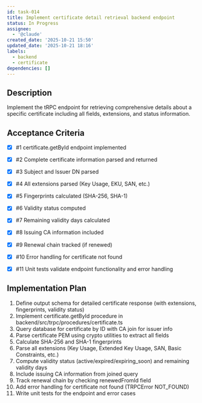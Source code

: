 ```yaml
---
id: task-014
title: Implement certificate detail retrieval backend endpoint
status: In Progress
assignee:
  - '@claude'
created_date: '2025-10-21 15:50'
updated_date: '2025-10-21 18:16'
labels:
  - backend
  - certificate
dependencies: []
---
```


## Description

<!-- SECTION:DESCRIPTION:BEGIN -->
Implement the tRPC endpoint for retrieving comprehensive details about a specific certificate including all fields, extensions, and status information.
<!-- SECTION:DESCRIPTION:END -->

## Acceptance Criteria
<!-- AC:BEGIN -->
- [x] #1 certificate.getById endpoint implemented
- [x] #2 Complete certificate information parsed and returned
- [x] #3 Subject and Issuer DN parsed
- [x] #4 All extensions parsed (Key Usage, EKU, SAN, etc.)
- [x] #5 Fingerprints calculated (SHA-256, SHA-1)
- [x] #6 Validity status computed
- [x] #7 Remaining validity days calculated
- [x] #8 Issuing CA information included
- [x] #9 Renewal chain tracked (if renewed)
- [x] #10 Error handling for certificate not found

- [x] #11 Unit tests validate endpoint functionality and error handling
<!-- AC:END -->

## Implementation Plan

<!-- SECTION:PLAN:BEGIN -->
1. Define output schema for detailed certificate response (with extensions, fingerprints, validity status)
2. Implement certificate.getById procedure in backend/src/trpc/procedures/certificate.ts
3. Query database for certificate by ID with CA join for issuer info
4. Parse certificate PEM using crypto utilities to extract all fields
5. Calculate SHA-256 and SHA-1 fingerprints
6. Parse all extensions (Key Usage, Extended Key Usage, SAN, Basic Constraints, etc.)
7. Compute validity status (active/expired/expiring_soon) and remaining validity days
8. Include issuing CA information from joined query
9. Track renewal chain by checking renewedFromId field
10. Add error handling for certificate not found (TRPCError NOT_FOUND)
11. Write unit tests for the endpoint and error cases
<!-- SECTION:PLAN:END -->
